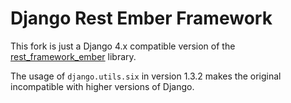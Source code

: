 # Django Rest Ember Framework

This fork is just a Django 4.x compatible version of the [rest_framework_ember](https://pypi.org/project/rest_framework_ember/) library.

The usage of `django.utils.six` in version 1.3.2 makes the original incompatible with higher versions of Django.
